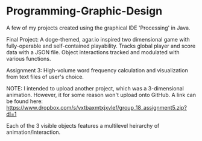 # Programming-Graphic-Design
A few of my projects created using the graphical IDE 'Processing' in Java.

Final Project: A doge-themed, agar.io inspired two dimensional game with fully-operable and self-contained playability. Tracks global player and score data
with a JSON file. Object interactions tracked and modulated with various functions.

Assignment 3: High-volume word frequency calculation and visualization from text files of user's choice.

NOTE: I intended to upload another project, which was a 3-dimensional animation. However, it for some reason won't upload onto GitHub. A link can be found here:
https://www.dropbox.com/s/vxtbaxmtxjxvlef/group_18_assignment5.zip?dl=1

Each of the 3 visible objects features a multilevel heirarchy of animation/interaction.
